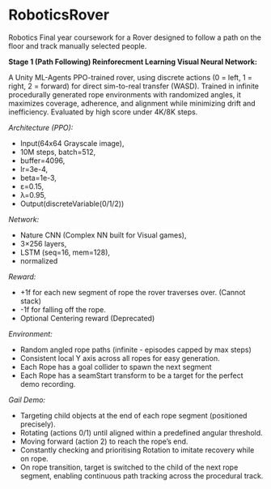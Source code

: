 # RoboticsRover
Robotics Final year coursework for a Rover designed to follow a path on the floor and track manually selected people.

**Stage 1 (Path Following) Reinforecment Learning Visual Neural Network:**

A Unity ML-Agents PPO-trained rover, using discrete actions (0 = left, 1 = right, 2 = forward) for direct sim-to-real transfer (WASD). Trained in infinite procedurally generated rope environments with randomized angles, it maximizes coverage, adherence, and alignment while minimizing drift and inefficiency. Evaluated by high score under 4K/8K steps.

*Architecture (PPO):* 
- Input(64x64 Grayscale image),
- 10M steps, batch=512,
- buffer=4096,
- lr=3e-4,
- beta=1e-3,
- ε=0.15,
- λ=0.95,
- Output(discreteVariable(0/1/2)) 

*Network:* 
- Nature CNN (Complex NN built for Visual games),
- 3×256 layers,
- LSTM (seq=16, mem=128),
- normalized

*Reward:*
- +1f for each new segment of rope the rover traverses over. (Cannot stack)
- -1f for falling off the rope.
- Optional Centering reward (Deprecated)

*Environment:*
- Random angled rope paths (infinite - episodes capped by max steps)
- Consistent local Y axis across all ropes for easy generation.
- Each Rope has a goal collider to spawn the next segment
- Each Rope has a seamStart transform to be a target for the perfect demo recording.

*Gail Demo:*
- Targeting child objects at the end of each rope segment (positioned precisely).
- Rotating (actions 0/1) until aligned within a predefined angular threshold.
- Moving forward (action 2) to reach the rope’s end.
- Constantly checking and prioritising Rotation to imitate recovery while on rope.
- On rope transition, target is switched to the child of the next rope segment, enabling continuous path tracking across the procedural track.
